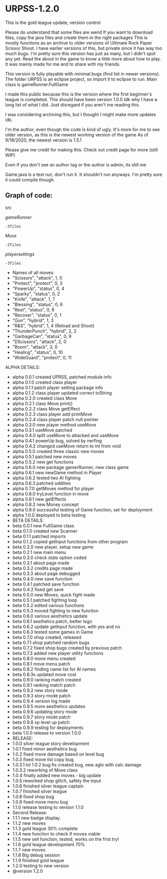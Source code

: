 # URPSS-1.2.0
This is the gold league update, version control

Please do understand that some files are weird
If you want to download files,
copy the java files and create them in the right packages
This is mostly functions as an archive to older versions of Ultimate Rock Paper Scissor Shoot.
I have earlier versions of this, but private since it has way too much bugs.
I'm pretty sure this version has just as many, but I didn't spot any yet.
Read the about in the game to know a little more about how to play.
It was mainly made for me and to share with my friends.

This version is fully playable with minimal bugs (find list in newer versions).
The folder URPSS is an eclipse project, so import it to eclipse to run.
Main class is gameRunner.FullGame

I made this public because this is the version where the first beginner's league is completed.
This should have been version 1.0.0
Idk why I have a long list of what I did.
Just disregard if you aren't me reading this.

I was considering archiving this, but I thought I might make more updates
idk. 

I'm the author, even though the code is kind of ugly. It's more for me to see older version, as this is the newest working version of the game
As of 9/18/2020, the newest version is 1.5.1

Please give me credit for making this. Check out credit page for more (still WIP)

Even if you don't see an author tag or the author is admin, its still me

 
Game.java is a test run, don't run it. It shouldn't run anyways. I'm pretty sure it could compile though. 

Graph of code:
-
src

*gameRunner*

    -3files
  
*Move*

    -2files
  
*playersettings*
 
    -3files
  
  * Names of all moves:
 * "Scissors", "attack", 1, 0
 * "Protect", "protect", 0, 3
 * "PowerUp", "status", 0, 4
 * "Sparky", "status", 0, 2
 * "Knife", "attack", 1, 7
 * "Blessing", "status", 0, 6
 * "Rest", "status", 0, 8
 * "Recover", "status", 0, 1
 * "Gun", "hybrid", 1, 3
 * "R&S", "hybrid", 1, 4 (Reload and Shoot)
 * "ThunderPunch", "hybrid", 2, 2
 * "GarbageCan", "status", 0, 9
 * "DScissors", "attack", 2, 0
 * "Boom", "attack", 3, 0
 * "Healing", "status", 0, 10
 * "WideGuard", "protect", 0, 11
 
  ALPHA DETAILS:
 * alpha 0.0.1 created UPRSS, patched module info
 * alpha 0.1.0 created class player
 * alpha 0.1.1 patch player setting package info
 * alpha 0.1.2 class player updated correct toString
 * alpha 0.2.0 created class Move
 * alpha 0.2.1 class Move print()
 * alpha 0.2.2 class Move getEffect
 * alpha 0.2.3 class player add printMove
 * alpha 0.2.4 class player patch null pointer
 * alpha 0.3.0 new player method useMove
 * alpha 0.3.1 useMove patched
 * alpha 0.4.0 split useMove to attacked and useMove
 * alpha 0.4.1 powerUp bug, solved by nerfing
 * alpha 0.4.2 changed useMove return to int from void
 * alpha 0.5.0 created three classic new moves
 * alpha 0.5.1 patched new moves
 * alpha 0.5.2 new get functions
 * alpha 0.6.0 new package gamerRunner, new class game
 * alpha 0.6.1 new newGame method in Player
 * alpha 0.6.2 tested two AI fighting
 * alpha 0.6.3 patched oddities
 * alpha 0.7.0 getMoves method for player
 * alpha 0.8.0 tryLevel function in move
 * alpha 0.8.1 new getEffects 
 * alpha 0.8.2 new Money concept
 * alpha 0.9.0 successful testing of Game function, set for deployment
 * alpha 1.0.0 deployed to beta testing
 * BETA DETAILS:
 * beta 0.0.1 new FullGame class
 * beta 0.1.0 created new Scanner
 * beta 0.1.1 patched imports
 * beta 0.1.2 copied getInput functions from other program
 * beta 0.2.0 new player, setup new game
 * beta 0.2.1 new main menu
 * beta 0.3.0 check stats option coded
 * beta 0.3.1 about page made
 * beta 0.3.2 credits page made
 * beta 0.3.3 about page debugged
 * beta 0.4.0 new save function
 * beta 0.4.1 patched save function
 * beta 0.4.2 fixed get save
 * beta 0.5.0 new Moves, quick fight made
 * beta 0.5.1 patched fighting loop
 * beta 0.5.2 edited various functions
 * beta 0.5.3 moved fighting to new function
 * beta 0.6.0 various aesthetics update
 * beta 0.6.1 aesthetics patch, better logo
 * beta 0.6.2 update getInput function, with yes and no
 * beta 0.6.3 tested some games in Game
 * beta 0.7.0 shop created, released
 * beta 0.7.1 shop patched random bugs
 * beta 0.7.2 fixed shop bugs created by previous patch
 * beta 0.7.3 added new player utility functions
 * beta 0.8.0 move menu created
 * beta 0.8.1 move menu patch
 * beta 0.8.2 finding name list for AI names
 * beta 0.8.3s updated move cost
 * beta 0.9.0 ranking match created
 * beta 0.9.1 ranking match patch
 * beta 0.9.2 new story mode
 * beta 0.9.3 story mode patch
 * beta 0.9.4 version log made
 * beta 0.9.5 more aesthetics updates
 * beta 0.9.6 updating story mode
 * beta 0.9.7 story mode patch
 * beta 0.9.8 xp level up patch
 * beta 0.9.9 testing for deployments
 * beta 1.0.0 release to version 1.0.0
 * RELEASE:
 * 1.0.0 silver league story development
 * 1.0.1 fixed minor aesthetics bug
 * 1.0.2 fixed move damage based on level bug
 * 1.0.3 fixed move list copy bug
 * 1.0.3.1 lol 1.0.2 bug fix created bug, new aglo with calc damage
 * 1.0.3.2 reworking of Move class
 * 1.0.4 finally added new moves - big update
 * 1.0.5 reworked shop glitch, safety the input
 * 1.0.6 finished silver league captain
 * 1.0.7 finished silver league
 * 1.0.8 fixed shop bug
 * 1.0.9 fixed move menu bug
 * 1.1.0 release testing to version 1.1.0
 * Second Release:
 * 1.1.1 new badge display.
 * 1.1.2 new moves
 * 1.1.3 gold league 30% complete
 * 1.1.4 new function to check if moves viable
 * 1.1.5 new sell function, tested, works on the first try!
 * 1.1.6 gold league development 70%
 * 1.1.7 new moves
 * 1.1.8 Big debug session
 * 1.1.9 finished gold league
 * 1.2.0 testing to new version
 * @version 1.2.0
